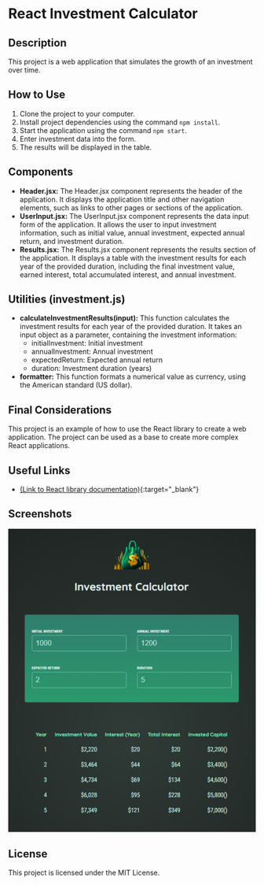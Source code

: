# React Investment Calculator

## Description

This project is a web application that simulates the growth of an investment over time.

## How to Use

1. Clone the project to your computer.
2. Install project dependencies using the command `npm install`.
3. Start the application using the command `npm start`.
4. Enter investment data into the form.
5. The results will be displayed in the table.

## Components

- **Header.jsx:** 
  The Header.jsx component represents the header of the application.
  It displays the application title and other navigation elements, such as links to other pages or sections of the application.
- **UserInput.jsx:**
  The UserInput.jsx component represents the data input form of the application.
  It allows the user to input investment information, such as initial value, annual investment, expected annual return, and investment duration.
- **Results.jsx:**
  The Results.jsx component represents the results section of the application.
  It displays a table with the investment results for each year of the provided duration, including the final investment value, earned interest, total accumulated interest, and annual investment.

## Utilities (investment.js)

- **calculateInvestmentResults(input):** 
  This function calculates the investment results for each year of the provided duration.
  It takes an input object as a parameter, containing the investment information:
  - initialInvestment: Initial investment
  - annualInvestment: Annual investment
  - expectedReturn: Expected annual return
  - duration: Investment duration (years)
- **formatter:** 
  This function formats a numerical value as currency, using the American standard (US dollar).

## Final Considerations

This project is an example of how to use the React library to create a web application. The project can be used as a base to create more complex React applications.

## Useful Links

- [(Link to React library documentation)](https://legacy.reactjs.org/docs/getting-started.html){:target="_blank"}

## Screenshots

![App](src/assets/example.png)

## License

This project is licensed under the MIT License.
